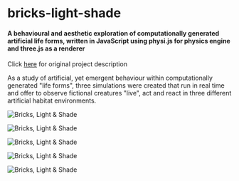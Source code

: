 # bricks-light-shade
#### A behavioural and aesthetic exploration of computationally generated artificial life forms, written in JavaScript using physi.js for physics engine and three.js as a renderer

Click [here](www.riccardolardi.com/bricks) for original project description

As a study of artificial, yet emergent behaviour within computationally generated "life forms", three simulations were created that run in real time and offer to observe fictional creatures "live", act and react in three different artificial habitat environments.

![Bricks, Light & Shade](http://riccardolardi.com/assets/images/bricks/bricks1.png)

![Bricks, Light & Shade](http://riccardolardi.com/assets/images/bricks/bricks2.png)

![Bricks, Light & Shade](http://riccardolardi.com/assets/images/bricks/bricks3.png)

![Bricks, Light & Shade](http://riccardolardi.com/assets/images/bricks/bricks1.gif)

![Bricks, Light & Shade](http://riccardolardi.com/assets/images/bricks/bricks2.gif)
